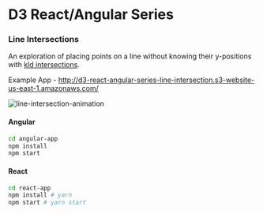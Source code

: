 # D3 React/Angular Series
### Line Intersections

An exploration of placing points on a line without knowing their y-positions with [kld intersections](https://github.com/thelonious/kld-intersections).

Example App - http://d3-react-angular-series-line-intersection.s3-website-us-east-1.amazonaws.com/

![line-intersection-animation](https://user-images.githubusercontent.com/1707103/75461919-70540900-5951-11ea-95ba-8a537744f581.gif)

#### Angular

```bash
cd angular-app
npm install
npm start
```

#### React

```bash
cd react-app
npm install # yarn
npm start # yarn start
```
